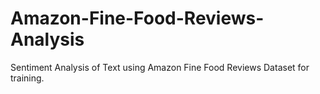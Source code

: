# Amazon-Fine-Food-Reviews-Analysis
Sentiment Analysis of Text using Amazon Fine Food Reviews Dataset for training.

